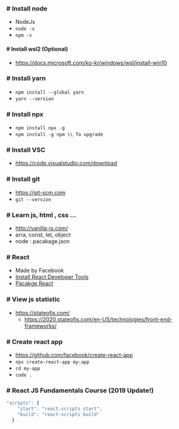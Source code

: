### # Install node
  - NodeJs
  - ```node -v```
  - ```npm -v```

#### # Install wsl2 (Optional)
  - https://docs.microsoft.com/ko-kr/windows/wsl/install-win10  

### # Install yarn
  - ```npm install --global yarn```
  - ```yarn --version```

### # Install npx
  - ```npm install npx -g```
  - ```npm install -g npm \\ To upgrade```

### # Install VSC
  - https://code.visualstudio.com/download

### # Install git
  - https://git-scm.com
  - ```git --version```

### # Learn js, html , css ...
  - http://vanilla-js.com/
  - arra, const, let, object
  - node : pacakage.json

### # React
  - Made by Facebook 
  - [Install React Developer Tools](https://chrome.google.com/webstore/detail/react-developer-tools/fmkadmapgofadopljbjfkapdkoienihi/related?hl=ko)
  - [Pacakge React](https://www.npmjs.com/package/react)

### # View js statistic
  - https://stateofjs.com/
    - https://2020.stateofjs.com/en-US/technologies/front-end-frameworks/

### # Create react app
  - https://github.com/facebook/create-react-app
  - ```npx create-react-app my-app```
  - ```cd my-app```  
  - ```code .```

### # React JS Fundamentals Course (2019 Update!)
```javascript
"scripts": {
    "start": "react-scripts start",
    "build": "react-scripts build"
  }
```



